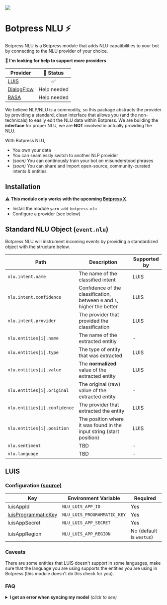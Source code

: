 <img src='https://raw.githubusercontent.com/botpress/botpress-nlu/master/assets/banner_demo.gif'>

# Botpress NLU ⚡

Botpress NLU is a Botpress module that adds NLU capatibilities to your bot by connecting to the NLU provider of your choice.

**🚧 I'm looking for help to support more providers**

| Provider | 🚩 Status |
| ------------- | :--------: |
| [LUIS](https://www.luis.ai) | ✅ |
| [DialogFlow](https://dialogflow.com/) | Help needed |
| [RASA](https://github.com/RasaHQ/rasa_nlu) | Help needed |

We believe NLP/NLU is a commodity, so this package abstracts the provider by providing a standard, clean interface that allows you (and the non-technicals) to easily edit the NLU data within Botpress. We are building the **interface** for proper NLU, we are **NOT** involved in actually providing the NLU.

With Botpress NLU,

- You own your data
- You can seamlessly switch to another NLP provider
- _(soon)_ You can continously train your bot on misunderstood phrases
- _(soon)_ You can share and import open-source, community-curated intents & entities

## Installation

⚠️ **This module only works with the upcoming [Botpress X](https://github.com/botpress/botpress/tree/develop/x).**

- Install the module `yarn add botpress-nlu`
- Configure a provider (see below)

## Standard NLU Object (`event.nlu`)

Botpress NLU will instrument incoming events by providing a standardized object with the structure below.

| Path | Description | Supported by |
| ---- | ----------- | ---- |
| `nlu.intent.name` | The name of the classified intent | LUIS |
| `nlu.intent.confidence` | Confidence of the classification, between `0` and `1`, higher the better | LUIS |
| `nlu.intent.provider` | The provider that provided the classification | LUIS |
| `nlu.entities[i].name` | The name of the extracted entitiy | - |
| `nlu.entities[i].type` | The type of entity that was extracted | LUIS |
| `nlu.entities[i].value` | The **normalized** value of the extracted entity | LUIS |
| `nlu.entities[i].original` | The original (raw) value of the extracted entity | - |
| `nlu.entities[i].confidence` | The provider that extracted the entity | LUIS |
| `nlu.entities[i].position` | The position where it was found in the input string (start position) | LUIS |
| `nlu.sentiment` | TBD | - |
| `nlu.language` | TBD | - |

## LUIS

### Configuration [(source)](https://github.com/botpress/botpress-nlu/blob/master/src/index.js#L14-L23)

| Key | Environment Variable | Required |
| ------------- | -------- | ----- |
| luisAppId | `NLU_LUIS_APP_ID` | Yes |
| [luisProgrammaticKey](https://docs.microsoft.com/en-us/azure/cognitive-services/luis/manage-keys) | `NLU_LUIS_PROGRAMMATIC_KEY` | Yes |
| luisAppSecret | `NLU_LUIS_APP_SECRET` | Yes |
| luisAppRegion | `NLU_LUIS_APP_REGION` | No (default is `westus`) |

### Caveats

There are some entities that LUIS doesn't support in some languages, make sure that the language you are using supports the entities you are using in Botpress (this module doesn't do this check for you).

### FAQ

<details>
  <summary><strong>I get an error when syncing my model</strong> <i>(click to see)</i></summary>
  Make sure that:
  
  - You have enough labels (min 2) for the intent
  - The entities you are using are supported by your app's language
</details>
